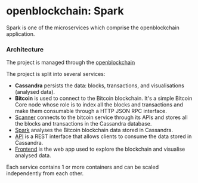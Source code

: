 # openblockchain: Spark

Spark is one of the microservices which comprise the openblockchain application.

### Architecture

The project is managed through the [openblockchain](https://github.com/open-blockchain/openblockchain)

The project is split into several services:

- **Cassandra** persists the data: blocks, transactions, and visualisations (analysed data).
- **Bitcoin** is used to connect to the Bitcoin blockchain. It's a simple Bitcoin Core node whose role is to index all the blocks and transactions and make them consumable through a HTTP JSON RPC interface.
- [Scanner](https://github.com/open-blockchain/scanner) connects to the bitcoin service through its APIs and stores all the blocks and transactions in the Cassandra database.
- [Spark](https://github.com/open-blockchain/spark) analyses the Bitcoin blockchain data stored in Cassandra.
- [API](https://github.com/open-blockchain/node-api) is a REST interface that allows clients to consume the data stored in Cassandra.
- [Frontend](https://github.com/open-blockchain/frontend) is the web app used to explore the blockchain and visualise analysed data.

Each service contains 1 or more containers and can be scaled independently from each other.

